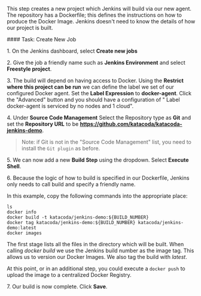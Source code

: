 This step creates a new project which Jenkins will build via our new agent. The repository has a Dockerfile; this defines the instructions on how to produce the Docker Image. Jenkins doesn't need to know the details of how our project is built.

#### Task: Create New Job

1\. On the Jenkins dashboard, select **Create new jobs**<br>

2\. Give the job a friendly name such as **Jenkins Environment** and select **Freestyle project**.<br>

3\. The build will depend on having access to Docker. Using the **Restrict where this project can be run** we can define the label we set of our configured Docker agent. Set the **Label Expression** to **docker-agent**. Click the "Advanced" button and you should have a configuration of "
Label docker-agent is serviced by no nodes and 1 cloud".<br>

4\. Under **Source Code Management** Select the Repository type as **Git** and set the **Repository URL** to be **https://github.com/katacoda/katacoda-jenkins-demo**.

>Note: if Git is not in the "Source Code Management" list, you need to install the `Git plugin` as before.<br>

5\. We can now add a new **Build Step** using the dropdown. Select **Execute Shell**.<br>

6\. Because the logic of how to build is specified in our Dockerfile, Jenkins only needs to call build and specify a friendly name.<br>

In this example, copy the following commands into the appropriate place:

```
ls
docker info
docker build -t katacoda/jenkins-demo:${BUILD_NUMBER}
docker tag katacoda/jenkins-demo:${BUILD_NUMBER} katacoda/jenkins-demo:latest
docker images
```

The first stage lists all the files in the directory which will be built. When calling _docker build_ we use the Jenkins build number as the image tag. This allows us to version our Docker Images. We also tag the build with _latest_.

At this point, or in an additional step, you could execute a `docker push` to upload the image to a centralized Docker Registry.

7\. Our build is now complete. Click **Save**.
